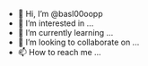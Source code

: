 - 👋 Hi, I’m @basl00oopp
- 👀 I’m interested in ...
- 🌱 I’m currently learning ...
- 💞️ I’m looking to collaborate on ...
- 📫 How to reach me ...

<!---
basl00oopp/basl00oopp is a ✨ special ✨ repository because its `README.md` (this file) appears on your GitHub profile.
You can click the Preview link to take a look at your changes.
--->
